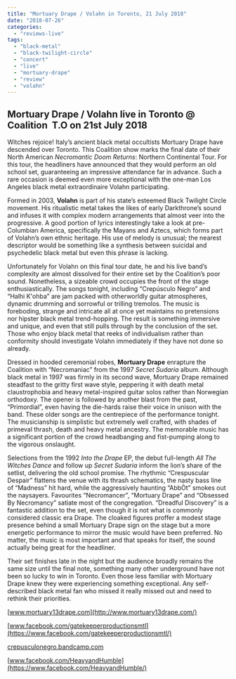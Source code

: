 ```yaml
---
title: "Mortuary Drape / Volahn in Toronto, 21 July 2018"
date: "2018-07-26"
categories: 
  - "reviews-live"
tags: 
  - "black-metal"
  - "black-twilight-circle"
  - "concert"
  - "live"
  - "mortuary-drape"
  - "review"
  - "volahn"
---
```


## Mortuary Drape / Volahn live in Toronto @ Coalition  T.O on 21st July 2018

Witches rejoice! Italy’s ancient black metal occultists Mortuary Drape have descended over Toronto. This Coalition show marks the final date of their North American _Necromantic Doom Returns_: Northern Continental Tour. For this tour, the headliners have announced that they would perform an old school set, guaranteeing an impressive attendance far in advance. Such a rare occasion is deemed even more exceptional with the one-man Los Angeles black metal extraordinaire Volahn participating.

Formed in 2003, **Volahn** is part of his state’s esteemed Black Twilight Circle movement. His ritualistic metal takes the likes of early Darkthrone’s sound and infuses it with complex modern arrangements that almost veer into the progressive. A good portion of lyrics interestingly take a look at pre-Columbian America, specifically the Mayans and Aztecs, which forms part of Volahn’s own ethnic heritage. His use of melody is unusual; the nearest descriptor would be something like a synthesis between suicidal and psychedelic black metal but even this phrase is lacking.

Unfortunately for Volahn on this final tour date, he and his live band’s complexity are almost dissolved for their entire set by the Coalition’s poor sound. Nonetheless, a sizeable crowd occupies the front of the stage enthusiastically. The songs tonight, including “Crepúsculo Negro” and “Halhi K'ohba” are jam packed with otherworldly guitar atmospheres, dynamic drumming and sorrowful or trilling tremolos. The music is foreboding, strange and intricate all at once yet maintains no pretensions nor hipster black metal trend-hopping. The result is something immersive and unique, and even that still pulls through by the conclusion of the set. Those who enjoy black metal that reeks of individualism rather than conformity should investigate Volahn immediately if they have not done so already.

Dressed in hooded ceremonial robes, **Mortuary Drape** enrapture the Coalition with “Necromaniac” from the 1997 _Secret Sudaria_ album. Although black metal in 1997 was firmly in its second wave, Mortuary Drape remained steadfast to the gritty first wave style, peppering it with death metal claustrophobia and heavy metal-inspired guitar solos rather than Norwegian orthodoxy. The opener is followed by another blast from the past, “Primordial”, even having the die-hards raise their voice in unison with the band. These older songs are the centrepiece of the performance tonight. The musicianship is simplistic but extremely well crafted, with shades of primeval thrash, death and heavy metal ancestry. The memorable music has a significant portion of the crowd headbanging and fist-pumping along to the vigorous onslaught.

Selections from the 1992 _Into the Drape_ EP, the debut full-length _All The Witches Dance_ and follow up _Secret Sudaria_ inform the lion’s share of the setlist, delivering the old school promise. The rhythmic “Crespuscular Despair” flattens the venue with its thrash schematics, the nasty bass line of “Madness” hit hard, while the aggressively haunting “AbbÒt” smokes out the naysayers. Favourites “Necromancer”, “Mortuary Drape” and “Obsessed By Necromancy” satiate most of the congregation. “Dreadful Discovery” is a fantastic addition to the set, even though it is not what is commonly considered classic era Drape. The cloaked figures proffer a modest stage presence behind a small Mortuary Drape sign on the stage but a more energetic performance to mirror the music would have been preferred. No matter, the music is most important and that speaks for itself, the sound actually being great for the headliner.

Their set finishes late in the night but the audience broadly remains the same size until the final note, something many other underground have not been so lucky to win in Toronto. Even those less familiar with Mortuary Drape knew they were experiencing something exceptional. Any self-described black metal fan who missed it really missed out and need to rethink their priorities.

[www.mortuary13drape.com](http://www.mortuary13drape.com/)

[www.facebook.com/gatekeeperproductionsmtl](https://www.facebook.com/gatekeeperproductionsmtl/)

[crepusculonegro.bandcamp.com](https://crepusculonegro.bandcamp.com/)

[www.facebook.com/HeavyandHumble](https://www.facebook.com/HeavyandHumble/)
